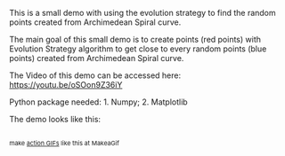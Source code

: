 This is a small demo with using the evolution strategy to find the random points created from Archimedean Spiral curve.

The main goal of this small demo is to create points (red points) with Evolution Strategy algorithm to get close to every random points (blue points) created from Archimedean Spiral curve.

The Video of this demo can be accessed here: https://youtu.be/oSOon9Z36iY

Python package needed: 1. Numpy; 2. Matplotlib

The demo looks like this:

<a href="/gif/-kJOCJn" title=""><img src="https://i.makeagif.com/media/11-15-2017/kJOCJn.gif" alt=""></a><div style="font-size:11px;">make <a href="/" title="make a gif">action GIFs</a> like this at MakeaGif</div>

